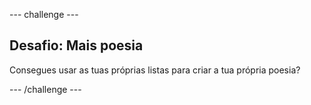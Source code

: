 \--- challenge \---

## Desafio: Mais poesia

Consegues usar as tuas próprias listas para criar a tua própria poesia?

\--- /challenge \---